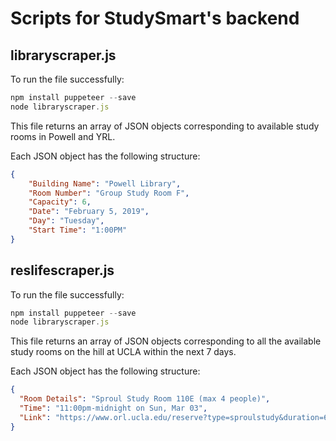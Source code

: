 # Scripts for StudySmart's backend

## libraryscraper.js

To run the file successfully: 

```node.js
npm install puppeteer --save
node libraryscraper.js
```

This file returns an array of JSON objects corresponding to available study rooms in Powell and YRL. 

Each JSON object has the following structure:

```JSON
{
    "Building Name": "Powell Library",
    "Room Number": "Group Study Room F",
    "Capacity": 6,
    "Date": "February 5, 2019",
    "Day": "Tuesday",
    "Start Time": "1:00PM"
}
```

## reslifescraper.js

To run the file successfully:

```node.js
npm install puppeteer --save
node libraryscraper.js
```

This file returns an array of JSON objects corresponding to all the available study rooms on the hill at UCLA within the next 7 days. 

Each JSON object has the following structure:

```JSON
{
  "Room Details": "Sproul Study Room 110E (max 4 people)",
  "Time": "11:00pm-midnight on Sun, Mar 03",
  "Link": "https://www.orl.ucla.edu/reserve?type=sproulstudy&duration=60&date=2019-03-03&roomid=3584&start=1551682800&stop=1551686400"
}
```


